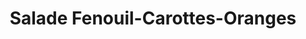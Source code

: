 ---
auteur: mag
categories:
- Salade
check: Non
checkAlwaysOk: false
cuisson: Non
draft: false
ingredients:
  epices: []
  legumes:
  - quantite: 7
    title: Carotte
    unit: Kg
  - quantite: 3
    title: Orange
    unit: unité
  - quantite: 4.5
    title: Fenouil
    unit: Kg
  lof:
  - quantite: 76.5
    title: huile d'olive
    unit: litre
  sucres:
  - quantite: 32
    title: Jus d'orange
    unit: litre
layout: recettes
plate: 50
preparation: 'Couper en finesse les fenouils.


  Raper gros les carottes.


  Mettre le zeste des 3 oranges et éventuellement les sarments si y a la motive.


  Ajouter l''huile et le jus d''orange, assaisonner avec sel et poivre à convenance
  .'
publishDate: 2024-03-26 18:34:06.792000+00:00
regime:
- vegan
- sans-gluten
- sans-lactose
saison:
- printemps
temperature: Froid
title: Salade Fenouil-Carottes-Oranges
titleslug: salade-fenouil-carottes-oranges_ccqlephv
type: entree
uuid: ccqlephv
---